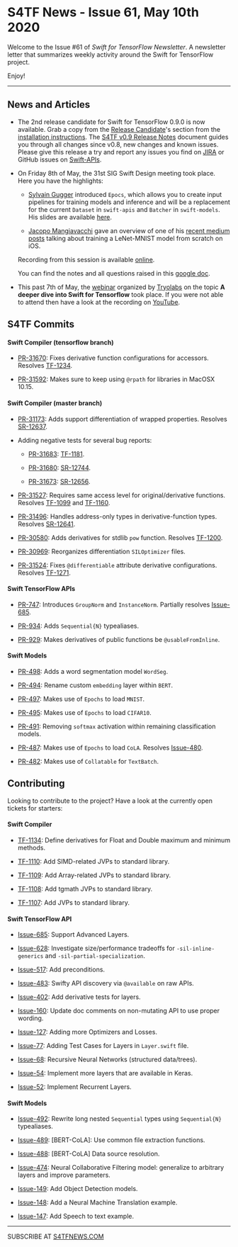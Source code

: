 
S4TF News - Issue 61, May 10th 2020
===================

Welcome to the Issue #61 of *Swift for TensorFlow Newsletter*. A newsletter letter that summarizes weekly activity around the Swift for TensorFlow project.

Enjoy!

---

## News and Articles

* The 2nd release candidate for Swift for TensorFlow 0.9.0 is now available. Grab a copy from the [Release Candidate](https://github.com/tensorflow/swift/blob/master/Installation.md#release-candidates)'s section from the [installation instructions](https://github.com/tensorflow/swift/blob/master/Installation.md). The [S4TF v0.9 Release Notes](https://docs.google.com/document/d/1Sk3F_owEF0wAo26xO1RTbdSbQV9eb5tMKQX3EgLeD1o/edit#) document guides you through all changes since v0.8, new changes and known issues. Please give this release a try and report any issues you find on [JIRA](https://bugs.swift.org/browse/TF) or GitHub issues on [Swift-APIs](https://github.com/tensorflow/swift-apis/issues).

* On Friday 8th of May, the 31st SIG Swift Design meeting took place. Here you have the highlights:

	* [Sylvain Gugger](https://twitter.com/guggersylvain) introduced `Epocs`, which allows you to create input pipelines for training models and inference and will be a replacement for the current `Dataset` in `swift-apis` and `Batcher` in `swift-models`. His slides are available [here](https://drive.google.com/file/d/1-mYjnsW1qVYhzvc68jsrrijnqS7w1DMs/view).

	* [Jacopo Mangiavacchi](https://twitter.com/jacopomangia) gave an overview of one of his [recent medium posts](https://medium.com/@JMangia/mnist-cnn-core-ml-training-c0f081014fa6) talking about training a LeNet-MNIST model from scratch on iOS.

	Recording from this session is available [online](https://drive.google.com/file/d/1iNy-NOvGeLCsSAPx8rYRjLsXMbcdBsqC/view?usp=sharing).

	You can find the notes and all questions raised in this [google doc](https://docs.google.com/document/d/1Fm56p5rV1t2Euh6WLtBFKGqI43ozC3EIjReyLk-LCLU/edit#heading=h.ybjihr2k1s4).


* This past 7th of May, the [webinar](https://us02web.zoom.us/webinar/register/WN_SnhWLtKOQ8-BxEhyoFzfuw) organized by [Tryolabs](https://tryolabs.com/) on the topic **A deeper dive into Swift for Tensorflow** took place. If you were not able to attend then have a look at the recording on [YouTube](https://www.youtube.com/watch?v=WxFPrypPBpU).

## S4TF Commits

#### Swift Compiler (tensorflow branch) 

* [PR-31670](https://github.com/apple/swift/pull/31670): Fixes derivative function configurations for accessors. Resolves [TF-1234](https://bugs.swift.org/browse/TF-1234).

* [PR-31592](https://github.com/apple/swift/pull/31592): Makes sure to keep using `@rpath` for libraries in MacOSX 10.15.

#### Swift Compiler (master branch)

* [PR-31173](https://github.com/apple/swift/pull/31173): Adds support differentiation of wrapped properties. Resolves [SR-12637](https://bugs.swift.org/browse/SR-12637).

* Adding negative tests for several bug reports:

	* [PR-31683](https://github.com/apple/swift/pull/31683): [TF-1181](https://bugs.swift.org/browse/TF-1181). 

	* [PR-31680](https://github.com/apple/swift/pull/31680): [SR-12744](https://bugs.swift.org/browse/SR-12744).

	* [PR-31673](https://github.com/apple/swift/pull/31673): [SR-12656](https://bugs.swift.org/browse/SR-12656).

* [PR-31527](https://github.com/apple/swift/pull/31527): Requires same access level for original/derivative functions. Resolves [TF-1099](https://bugs.swift.org/browse/TF-1099) and [TF-1160](https://bugs.swift.org/browse/TF-1160).

* [PR-31496](https://github.com/apple/swift/pull/31496): Handles address-only types in derivative-function types. Resolves [SR-12641](https://bugs.swift.org/browse/SR-12641).

* [PR-30580](https://github.com/apple/swift/pull/30580): Adds derivatives for stdlib `pow` function. Resolves [TF-1200](https://bugs.swift.org/browse/TF-1200).

* [PR-30969](https://github.com/apple/swift/pull/30969): Reorganizes differentiation `SILOptimizer` files.

* [PR-31524](https://github.com/apple/swift/pull/31524): Fixes `@differentiable` attribute derivative configurations. Resolves [TF-1271](https://bugs.swift.org/browse/TF-1271).

#### Swift TensorFlow APIs

* [PR-747](https://github.com/tensorflow/swift-apis/pull/747): Introduces `GroupNorm` and `InstanceNorm`. Partially resolves [Issue-685](https://github.com/tensorflow/swift-apis/issues/685).

* [PR-934](https://github.com/tensorflow/swift-apis/pull/934): Adds `Sequential{N}` typealiases.

* [PR-929](https://github.com/tensorflow/swift-apis/pull/929): Makes derivatives of public functions be `@usableFromInline`.

#### Swift Models

* [PR-498](https://github.com/tensorflow/swift-models/pull/498): Adds a word segmentation model `WordSeg`.

* [PR-494](https://github.com/tensorflow/swift-models/pull/494): Rename custom `embedding` layer within `BERT`.

* [PR-497](https://github.com/tensorflow/swift-models/pull/497): Makes use of `Epochs` to load `MNIST`.

* [PR-495](https://github.com/tensorflow/swift-models/pull/495): Makes use of `Epochs` to load `CIFAR10`.

* [PR-491](https://github.com/tensorflow/swift-models/pull/491): Removing `softmax` activation within remaining classification models.

* [PR-487](https://github.com/tensorflow/swift-models/pull/487): Makes use of `Epochs` to load `CoLA`. Resolves [Issue-480](https://github.com/tensorflow/swift-models/issues/480).

* [PR-482](https://github.com/tensorflow/swift-models/pull/482): Makes use of `Collatable` for `TextBatch`.

## Contributing

Looking to contribute to the project? Have a look at the currently open tickets for starters:

#### Swift Compiler

* [TF-1134](https://bugs.swift.org/browse/TF-1134): Define derivatives for Float and Double maximum and minimum methods.

* [TF-1110](https://bugs.swift.org/browse/TF-1110): Add SIMD-related JVPs to standard library.

* [TF-1109](https://bugs.swift.org/browse/TF-1109): Add Array-related JVPs to standard library.

* [TF-1108](https://bugs.swift.org/browse/TF-1108): Add tgmath JVPs to standard library.

* [TF-1107](https://bugs.swift.org/browse/TF-1107): Add JVPs to standard library.

#### Swift TensorFlow API

* [Issue-685](https://github.com/tensorflow/swift-apis/issues/685): Support Advanced Layers.

* [Issue-628](https://github.com/tensorflow/swift-apis/issues/628): Investigate size/performance tradeoffs for `-sil-inline-generics` and `-sil-partial-specialization`.

* [Issue-517](https://github.com/tensorflow/swift-apis/issues/517): Add preconditions. 

* [Issue-483](https://github.com/tensorflow/swift-apis/issues/483): Swifty API discovery via `@available` on raw APIs.

* [Issue-402](https://github.com/tensorflow/swift-apis/issues/402): Add derivative tests for layers.

* [Issue-160](https://github.com/tensorflow/swift-apis/issues/160): Update doc comments on non-mutating API to use proper wording.

* [Issue-127](https://github.com/tensorflow/swift-apis/issues/127): Adding more Optimizers and Losses.

* [Issue-77](https://github.com/tensorflow/swift-apis/issues/77):  Adding Test Cases for Layers in `Layer.swift` file.

* [Issue-68](https://github.com/tensorflow/swift-apis/issues/68): Recursive Neural Networks (structured data/trees).

* [Issue-54](https://github.com/tensorflow/swift-apis/issues/54): Implement more layers that are available in Keras.

* [Issue-52](https://github.com/tensorflow/swift-apis/issues/52): Implement Recurrent Layers.

#### Swift Models

* [Issue-492](https://github.com/tensorflow/swift-models/issues/492): Rewrite long nested `Sequential` types using `Sequential{N}` typealiases.

* [Issue-489](https://github.com/tensorflow/swift-models/issues/489): [BERT-CoLA]: Use common file extraction functions.

* [Issue-488](https://github.com/tensorflow/swift-models/issues/488): [BERT-CoLA] Data source resolution.

* [Issue-474](https://github.com/tensorflow/swift-models/issues/474): Neural Collaborative Filtering model: generalize to arbitrary layers and improve parameters.

* [Issue-149](https://github.com/tensorflow/swift-models/issues/149): Add Object Detection models.

* [Issue-148](https://github.com/tensorflow/swift-models/issues/148): Add a Neural Machine Translation example. 

* [Issue-147](https://github.com/tensorflow/swift-models/issues/147): Add Speech to text example.

---

SUBSCRIBE AT [S4TFNEWS.COM](https://www.s4tfnews.com/)
